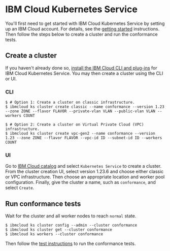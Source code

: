 # IBM Cloud Kubernetes Service

You'll first need to get started with IBM Cloud Kubernetes Service by setting up
an IBM Cloud account. For details, see the
[getting started](https://cloud.ibm.com/docs/containers?topic=containers-getting-started)
instructions. Then follow the steps below to create a cluster and run the conformance tests.

## Create a cluster

If you haven't already done so,
[install the IBM Cloud CLI and plug-ins](https://cloud.ibm.com/docs/containers?topic=containers-cs_cli_install#cs_cli_install_steps)
for IBM Cloud Kubernetes Service. You may then create a cluster using the CLI or UI.

### CLI

```
$ # Option 1: Create a cluster on classic infrastructure.
$ ibmcloud ks cluster create classic --name conformance --version 1.23 --zone ZONE --flavor FLAVOR --private-vlan VLAN --public-vlan VLAN --workers COUNT

$ # Option 2: Create a cluster on Virtual Private Cloud (VPC) infrastructure.
$ ibmcloud ks cluster create vpc-gen2 --name conformance --version 1.23 --zone ZONE --flavor FLAVOR --vpc-id ID --subnet-id ID --workers COUNT
```

### UI

Go to [IBM Cloud catalog](https://cloud.ibm.com/catalog?category=containers#services)
and select `Kubernetes Service` to create a cluster. From the cluster creation
UI, select version 1.23.6 and choose either classic or VPC infrastructure. Then
choose an appropriate location and worker pool configuration. Finally, give the
cluster a name, such as `conformance`, and select `Create`.

## Run conformance tests

Wait for the cluster and all worker nodes to reach `normal` state.

```
$ ibmcloud ks cluster config --admin --cluster conformance
$ ibmcloud ks cluster get --cluster conformance
$ ibmcloud ks workers --cluster conformance
```

Then follow the
[test instructions](https://github.com/cncf/k8s-conformance/blob/master/instructions.md#running)
to run the conformance tests.
